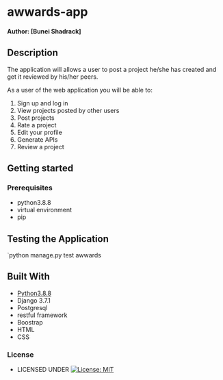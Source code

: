 # awwards-app

#### Author: [Bunei Shadrack]


## Description
The application will allows a user to post a project he/she has created and get it reviewed by his/her peers.

As a user of the web application you will be able to:

1. Sign up and log in
2. View projects posted by other users
3. Post projects
4. Rate a project
5. Edit your profile
6. Generate APIs
7. Review a project

## Getting started

### Prerequisites
* python3.8.8
* virtual environment
* pip
## Testing the Application
`python manage.py test awwards
        
## Built With

* [Python3.8.8](https://docs.python.org/3/)
* Django 3.7.1
* Postgresql 
* restful framework
* Boostrap
* HTML
* CSS


### License

* LICENSED UNDER  [![License: MIT](https://img.shields.io/badge/License-MIT-yellow.svg)](license/MIT)
